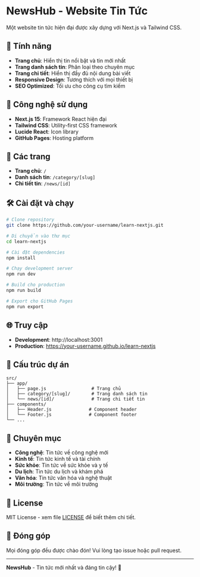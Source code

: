 # NewsHub - Website Tin Tức

Một website tin tức hiện đại được xây dựng với Next.js và Tailwind CSS.

## 🌟 Tính năng

- **Trang chủ**: Hiển thị tin nổi bật và tin mới nhất
- **Trang danh sách tin**: Phân loại theo chuyên mục
- **Trang chi tiết**: Hiển thị đầy đủ nội dung bài viết
- **Responsive Design**: Tương thích với mọi thiết bị
- **SEO Optimized**: Tối ưu cho công cụ tìm kiếm

## 🚀 Công nghệ sử dụng

- **Next.js 15**: Framework React hiện đại
- **Tailwind CSS**: Utility-first CSS framework
- **Lucide React**: Icon library
- **GitHub Pages**: Hosting platform

## 📱 Các trang

- **Trang chủ**: `/`
- **Danh sách tin**: `/category/[slug]`
- **Chi tiết tin**: `/news/[id]`

## 🛠️ Cài đặt và chạy

```bash
# Clone repository
git clone https://github.com/your-username/learn-nextjs.git

# Di chuyển vào thư mục
cd learn-nextjs

# Cài đặt dependencies
npm install

# Chạy development server
npm run dev

# Build cho production
npm run build

# Export cho GitHub Pages
npm run export
```

## 🌐 Truy cập

- **Development**: http://localhost:3001
- **Production**: https://your-username.github.io/learn-nextjs

## 📁 Cấu trúc dự án

```
src/
├── app/
│   ├── page.js                 # Trang chủ
│   ├── category/[slug]/        # Trang danh sách tin
│   └── news/[id]/              # Trang chi tiết tin
├── components/
│   ├── Header.js              # Component header
│   └── Footer.js              # Component footer
└── ...
```

## 🎨 Chuyên mục

- **Công nghệ**: Tin tức về công nghệ mới
- **Kinh tế**: Tin tức kinh tế và tài chính
- **Sức khỏe**: Tin tức về sức khỏe và y tế
- **Du lịch**: Tin tức du lịch và khám phá
- **Văn hóa**: Tin tức văn hóa và nghệ thuật
- **Môi trường**: Tin tức về môi trường

## 📝 License

MIT License - xem file [LICENSE](LICENSE) để biết thêm chi tiết.

## 🤝 Đóng góp

Mọi đóng góp đều được chào đón! Vui lòng tạo issue hoặc pull request.

---

**NewsHub** - Tin tức mới nhất và đáng tin cậy! 📰
